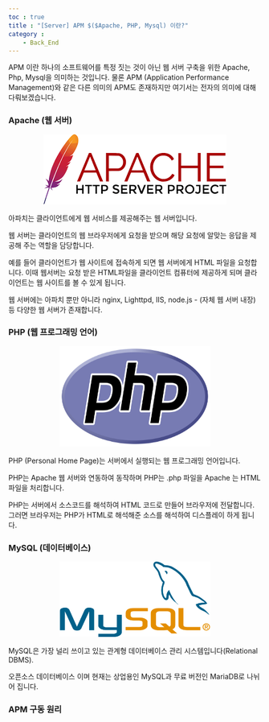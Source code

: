 ```yaml
---
toc : true
title : "[Server] APM $($Apache, PHP, Mysql) 이란?"
category : 
    - Back_End
---
```


APM 이란 하나의 소프트웨어를 특정 짓는 것이 아닌 웹 서버 구축을 위한 Apache, Php, Mysql을 의미하는 것입니다. 물론 APM $($Application Performance Management)와 같은 다른 의미의 APM도 존재하지만 여기서는 전자의 의미에 대해 다뤄보겠습니다.

### Apache $($웹 서버)

<center><img src = "/assets/images/Back_End/apache.png"></center>

아파치는 클라이언트에게 웹 서비스를 제공해주는 웹 서버입니다.

웹 서버는 클라이언트의 웹 브라우저에게 요청을 받으며 해당 요청에 알맞는 응답을 제공해 주는 역할을 담당합니다.

예를 들어 클라이언트가 웹 사이트에 접속하게 되면 웹 서버에게 HTML 파일을 요청합니다. 이때 웹서버는 요청 받은 HTML파일을 클라이언트 컴퓨터에 제공하게 되며 클라이언트는 웹 사이트를 볼 수 있게 됩니다.

웹 서버에는 아파치 뿐만 아니라 nginx, Lighttpd, IIS, node.js - $($자체 웹 서버 내장) 등 다양한 웹 서버가 존재합니다.

### PHP $($웹 프로그래밍 언어)

<center><img src = "/assets/images/Back_End/PHP-logo.svg" width="300" height="200"></center>

PHP $($Personal Home Page)는 서버에서 실행되는 웹 프로그래밍 언어입니다. 

PHP는 Apache 웹 서버와 연동하여 동작하며 PHP는 .php 파일을 Apache 는 HTML 파일을 처리합니다.

PHP는 서버에서 소스코드를 해석하여 HTML 코드로 만들어 브라우저에 전달합니다. 그러면 브라우저는 PHP가 HTML로 해석해준 소스를 해석하여 디스플레이 하게 됩니다. 

### MySQL $($데이터베이스)

<center><img src = "/assets/images/Back_End/mysql_image.png" width="300" height="150"></center>

MySQL은 가장 널리 쓰이고 있는 관계형 데이터베이스 관리 시스템입니다$($Relational DBMS). 

오픈소스 데이터베이스 이며 현재는 상업용인 MySQL과 무료 버전인 MariaDB로 나뉘어 집니다.

### APM 구동 원리


